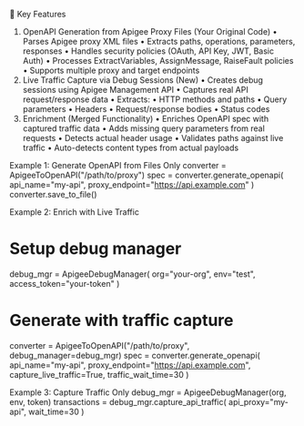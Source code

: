 🎯 Key Features
1. OpenAPI Generation from Apigee Proxy Files (Your Original Code)
	•	Parses Apigee proxy XML files
	•	Extracts paths, operations, parameters, responses
	•	Handles security policies (OAuth, API Key, JWT, Basic Auth)
	•	Processes ExtractVariables, AssignMessage, RaiseFault policies
	•	Supports multiple proxy and target endpoints
2. Live Traffic Capture via Debug Sessions (New)
	•	Creates debug sessions using Apigee Management API
	•	Captures real API request/response data
	•	Extracts:
	•	HTTP methods and paths
	•	Query parameters
	•	Headers
	•	Request/response bodies
	•	Status codes
3. Enrichment (Merged Functionality)
	•	Enriches OpenAPI spec with captured traffic data
	•	Adds missing query parameters from real requests
	•	Detects actual header usage
	•	Validates paths against live traffic
	•	Auto-detects content types from actual payloads


Example 1: Generate OpenAPI from Files Only
converter = ApigeeToOpenAPI("/path/to/proxy")
spec = converter.generate_openapi(
    api_name="my-api",
    proxy_endpoint="https://api.example.com"
)
converter.save_to_file()


Example 2: Enrich with Live Traffic

# Setup debug manager
debug_mgr = ApigeeDebugManager(
    org="your-org",
    env="test", 
    access_token="your-token"
)

# Generate with traffic capture
converter = ApigeeToOpenAPI("/path/to/proxy", debug_manager=debug_mgr)
spec = converter.generate_openapi(
    api_name="my-api",
    proxy_endpoint="https://api.example.com",
    capture_live_traffic=True,
    traffic_wait_time=30
)

Example 3: Capture Traffic Only
debug_mgr = ApigeeDebugManager(org, env, token)
transactions = debug_mgr.capture_api_traffic(
    api_proxy="my-api",
    wait_time=30
)


